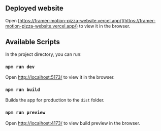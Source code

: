 ## Deployed website

Open [https://framer-motion-pizza-website.vercel.app/](https://framer-motion-pizza-website.vercel.app/) to view it in the browser.

## Available Scripts

In the project directory, you can run:

### `npm run dev`

Open [http://localhost:5173/](http://localhost:5173/) to view it in the browser.

### `npm run build`

Builds the app for production to the `dist` folder.


### `npm run preview`

Open [http://localhost:4173/](http://localhost:4173/) to view build preview in the browser.
